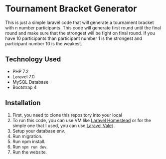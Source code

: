 # Tournament Bracket Generator

This is just a simple laravel code that will generate a tournament bracket with n number participants. This code will generate first round until the final round and make sure that the strongest will be fight on final round. If you have 10 participants than participant number 1 is the strongest and participant number 10 is the weakest.

## Technology Used
- PHP 7.2
- Laravel 7.0
- MySQL Database
- Bootstrap 4

## Installation
1. First, you need to clone this repository into your local
2. To run this code, you can use VM like [Laravel Homestead](https://laravel.com/docs/6.x/homestead) or for the simple one that I used, you can use [Laravel Valet](https://laravel.com/docs/6.x/valet) .
3. Setup your database env.
4. Run migration.
5. Run npm install.
6. Run `npm run dev`.
7. Run the website.
